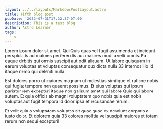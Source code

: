 ```yaml
---
layout: ../../layouts/MarkdownPostLayout.astro
title: Fifth blog post
pubDate: '2023-07-31T17:32:27-07:00'
description: This is a test blog
author: Astro Learner
tags:
  - c
---
```

Lorem ipsum dolor sit amet. Qui Quis quas vel fugit assumenda et incidunt perspiciatis ad maiores perferendis aut maiores modi a velit omnis. Ea eaque debitis qui omnis suscipit aut odit aliquam. Ut labore quisquam in earum voluptas et voluptas consequatur quo dicta nulla 33 internos illo id itaque nemo qui deleniti nulla.



Est dolores porro ut maiores magnam ut molestias similique et ratione nobis qui fugiat tempore non quaerat possimus. Et eius voluptas qui ipsum pariatur rem excepturi itaque non galisum amet qui labore Quis qui labore autem. Et quia officia ab magni voluptatem quo nobis quia est nobis voluptas aut fugit tempora id dolor ipsa et recusandae rerum.



Et velit quia a voluptatem voluptas sit quae quae ex nesciunt corporis a iusto dolor. Et dolorem quia 33 dolores mollitia vel suscipit maiores et totam rerum non sequi excepturi!
